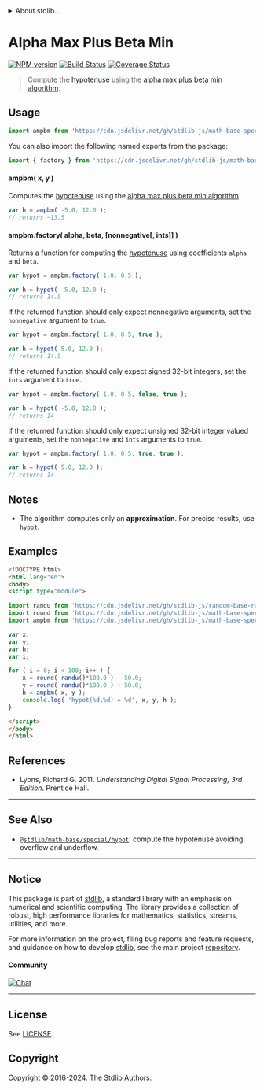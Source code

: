 <!--

@license Apache-2.0

Copyright (c) 2018 The Stdlib Authors.

Licensed under the Apache License, Version 2.0 (the "License");
you may not use this file except in compliance with the License.
You may obtain a copy of the License at

   http://www.apache.org/licenses/LICENSE-2.0

Unless required by applicable law or agreed to in writing, software
distributed under the License is distributed on an "AS IS" BASIS,
WITHOUT WARRANTIES OR CONDITIONS OF ANY KIND, either express or implied.
See the License for the specific language governing permissions and
limitations under the License.

-->


<details>
  <summary>
    About stdlib...
  </summary>
  <p>We believe in a future in which the web is a preferred environment for numerical computation. To help realize this future, we've built stdlib. stdlib is a standard library, with an emphasis on numerical and scientific computation, written in JavaScript (and C) for execution in browsers and in Node.js.</p>
  <p>The library is fully decomposable, being architected in such a way that you can swap out and mix and match APIs and functionality to cater to your exact preferences and use cases.</p>
  <p>When you use stdlib, you can be absolutely certain that you are using the most thorough, rigorous, well-written, studied, documented, tested, measured, and high-quality code out there.</p>
  <p>To join us in bringing numerical computing to the web, get started by checking us out on <a href="https://github.com/stdlib-js/stdlib">GitHub</a>, and please consider <a href="https://opencollective.com/stdlib">financially supporting stdlib</a>. We greatly appreciate your continued support!</p>
</details>

# Alpha Max Plus Beta Min

[![NPM version][npm-image]][npm-url] [![Build Status][test-image]][test-url] [![Coverage Status][coverage-image]][coverage-url] <!-- [![dependencies][dependencies-image]][dependencies-url] -->

> Compute the [hypotenuse][hypotenuse] using the [alpha max plus beta min algorithm][alpha-max-plus-beta-min].

<!-- Section to include introductory text. Make sure to keep an empty line after the intro `section` element and another before the `/section` close. -->

<section class="intro">

</section>

<!-- /.intro -->

<!-- Package usage documentation. -->



<section class="usage">

## Usage

```javascript
import ampbm from 'https://cdn.jsdelivr.net/gh/stdlib-js/math-base-special-fast-alpha-max-plus-beta-min@v0.2.1-esm/index.mjs';
```

You can also import the following named exports from the package:

```javascript
import { factory } from 'https://cdn.jsdelivr.net/gh/stdlib-js/math-base-special-fast-alpha-max-plus-beta-min@v0.2.1-esm/index.mjs';
```

#### ampbm( x, y )

Computes the [hypotenuse][hypotenuse] using the [alpha max plus beta min algorithm][alpha-max-plus-beta-min].

```javascript
var h = ampbm( -5.0, 12.0 );
// returns ~13.5
```

#### ampbm.factory( alpha, beta, \[nonnegative\[, ints]] )

Returns a function for computing the [hypotenuse][hypotenuse] using coefficients `alpha` and `beta`.

```javascript
var hypot = ampbm.factory( 1.0, 0.5 );

var h = hypot( -5.0, 12.0 );
// returns 14.5
```

If the returned function should only expect nonnegative arguments, set the `nonnegative` argument to `true`.

```javascript
var hypot = ampbm.factory( 1.0, 0.5, true );

var h = hypot( 5.0, 12.0 );
// returns 14.5
```

If the returned function should only expect signed 32-bit integers, set the `ints` argument to `true`.

```javascript
var hypot = ampbm.factory( 1.0, 0.5, false, true );

var h = hypot( -5.0, 12.0 );
// returns 14
```

If the returned function should only expect unsigned 32-bit integer valued arguments, set the `nonnegative` and `ints` arguments to `true`.

```javascript
var hypot = ampbm.factory( 1.0, 0.5, true, true );

var h = hypot( 5.0, 12.0 );
// returns 14
```

</section>

<!-- /.usage -->

<!-- Package usage notes. Make sure to keep an empty line after the `section` element and another before the `/section` close. -->

<section class="notes">

## Notes

-   The algorithm computes only an **approximation**. For precise results, use [`hypot`][@stdlib/math/base/special/hypot].

</section>

<!-- /.notes -->

<!-- Package usage examples. -->

<section class="examples">

## Examples

<!-- eslint no-undef: "error" -->

```html
<!DOCTYPE html>
<html lang="en">
<body>
<script type="module">

import randu from 'https://cdn.jsdelivr.net/gh/stdlib-js/random-base-randu@esm/index.mjs';
import round from 'https://cdn.jsdelivr.net/gh/stdlib-js/math-base-special-round@esm/index.mjs';
import ampbm from 'https://cdn.jsdelivr.net/gh/stdlib-js/math-base-special-fast-alpha-max-plus-beta-min@v0.2.1-esm/index.mjs';

var x;
var y;
var h;
var i;

for ( i = 0; i < 100; i++ ) {
    x = round( randu()*100.0 ) - 50.0;
    y = round( randu()*100.0 ) - 50.0;
    h = ampbm( x, y );
    console.log( 'hypot(%d,%d) = %d', x, y, h );
}

</script>
</body>
</html>
```

</section>

<!-- /.examples -->

<!-- Section to include cited references. If references are included, add a horizontal rule *before* the section. Make sure to keep an empty line after the `section` element and another before the `/section` close. -->

<section class="references">

## References

-   Lyons, Richard G. 2011. _Understanding Digital Signal Processing, 3rd Edition_. Prentice Hall.

</section>

<!-- /.references -->

<!-- Section for related `stdlib` packages. Do not manually edit this section, as it is automatically populated. -->

<section class="related">

* * *

## See Also

-   <span class="package-name">[`@stdlib/math-base/special/hypot`][@stdlib/math/base/special/hypot]</span><span class="delimiter">: </span><span class="description">compute the hypotenuse avoiding overflow and underflow.</span>

</section>

<!-- /.related -->

<!-- Section for all links. Make sure to keep an empty line after the `section` element and another before the `/section` close. -->


<section class="main-repo" >

* * *

## Notice

This package is part of [stdlib][stdlib], a standard library with an emphasis on numerical and scientific computing. The library provides a collection of robust, high performance libraries for mathematics, statistics, streams, utilities, and more.

For more information on the project, filing bug reports and feature requests, and guidance on how to develop [stdlib][stdlib], see the main project [repository][stdlib].

#### Community

[![Chat][chat-image]][chat-url]

---

## License

See [LICENSE][stdlib-license].


## Copyright

Copyright &copy; 2016-2024. The Stdlib [Authors][stdlib-authors].

</section>

<!-- /.stdlib -->

<!-- Section for all links. Make sure to keep an empty line after the `section` element and another before the `/section` close. -->

<section class="links">

[npm-image]: http://img.shields.io/npm/v/@stdlib/math-base-special-fast-alpha-max-plus-beta-min.svg
[npm-url]: https://npmjs.org/package/@stdlib/math-base-special-fast-alpha-max-plus-beta-min

[test-image]: https://github.com/stdlib-js/math-base-special-fast-alpha-max-plus-beta-min/actions/workflows/test.yml/badge.svg?branch=v0.2.1
[test-url]: https://github.com/stdlib-js/math-base-special-fast-alpha-max-plus-beta-min/actions/workflows/test.yml?query=branch:v0.2.1

[coverage-image]: https://img.shields.io/codecov/c/github/stdlib-js/math-base-special-fast-alpha-max-plus-beta-min/main.svg
[coverage-url]: https://codecov.io/github/stdlib-js/math-base-special-fast-alpha-max-plus-beta-min?branch=main

<!--

[dependencies-image]: https://img.shields.io/david/stdlib-js/math-base-special-fast-alpha-max-plus-beta-min.svg
[dependencies-url]: https://david-dm.org/stdlib-js/math-base-special-fast-alpha-max-plus-beta-min/main

-->

[chat-image]: https://img.shields.io/gitter/room/stdlib-js/stdlib.svg
[chat-url]: https://app.gitter.im/#/room/#stdlib-js_stdlib:gitter.im

[stdlib]: https://github.com/stdlib-js/stdlib

[stdlib-authors]: https://github.com/stdlib-js/stdlib/graphs/contributors

[umd]: https://github.com/umdjs/umd
[es-module]: https://developer.mozilla.org/en-US/docs/Web/JavaScript/Guide/Modules

[deno-url]: https://github.com/stdlib-js/math-base-special-fast-alpha-max-plus-beta-min/tree/deno
[deno-readme]: https://github.com/stdlib-js/math-base-special-fast-alpha-max-plus-beta-min/blob/deno/README.md
[umd-url]: https://github.com/stdlib-js/math-base-special-fast-alpha-max-plus-beta-min/tree/umd
[umd-readme]: https://github.com/stdlib-js/math-base-special-fast-alpha-max-plus-beta-min/blob/umd/README.md
[esm-url]: https://github.com/stdlib-js/math-base-special-fast-alpha-max-plus-beta-min/tree/esm
[esm-readme]: https://github.com/stdlib-js/math-base-special-fast-alpha-max-plus-beta-min/blob/esm/README.md
[branches-url]: https://github.com/stdlib-js/math-base-special-fast-alpha-max-plus-beta-min/blob/main/branches.md

[stdlib-license]: https://raw.githubusercontent.com/stdlib-js/math-base-special-fast-alpha-max-plus-beta-min/main/LICENSE

[hypotenuse]: https://en.wikipedia.org/wiki/Pythagorean_theorem

[alpha-max-plus-beta-min]: https://en.wikipedia.org/wiki/Alpha_max_plus_beta_min_algorithm

[@stdlib/math/base/special/hypot]: https://github.com/stdlib-js/math-base-special-hypot/tree/esm

<!-- <related-links> -->



<!-- </related-links> -->

</section>

<!-- /.links -->
